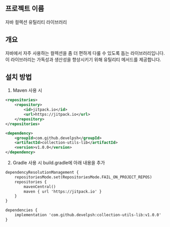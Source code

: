 ## 프로젝트 이름

자바 컬렉션 유틸리티 라이브러리

## 개요

자바에서 자주 사용하는 컬렉션을 좀 더 편하게 다룰 수 있도록 돕는 라이브러리입니다. 이 라이브러리는 가독성과 생산성을 향상시키기 위해 유틸리티 메서드를 제공합니다.

## 설치 방법

1. Maven 사용 시
```xml
<repositories>
    <repository>
        <id>jitpack.io</id>
        <url>https://jitpack.io</url>
    </repository>
</repositories>

<dependency>
    <groupId>com.github.develpsh</groupId>
    <artifactId>collection-utils-lib</artifactId>
    <version>v1.0.0</version>
</dependency>
```

2. Gradle 사용 시 build.gradle에 아래 내용을 추가

```xml
dependencyResolutionManagement {
    repositoriesMode.set(RepositoriesMode.FAIL_ON_PROJECT_REPOS)
    repositories {
        mavenCentral()
        maven { url 'https://jitpack.io' }
    }
}

dependencies {
    implementation 'com.github.develpsh:collection-utils-lib:v1.0.0'
}
```
